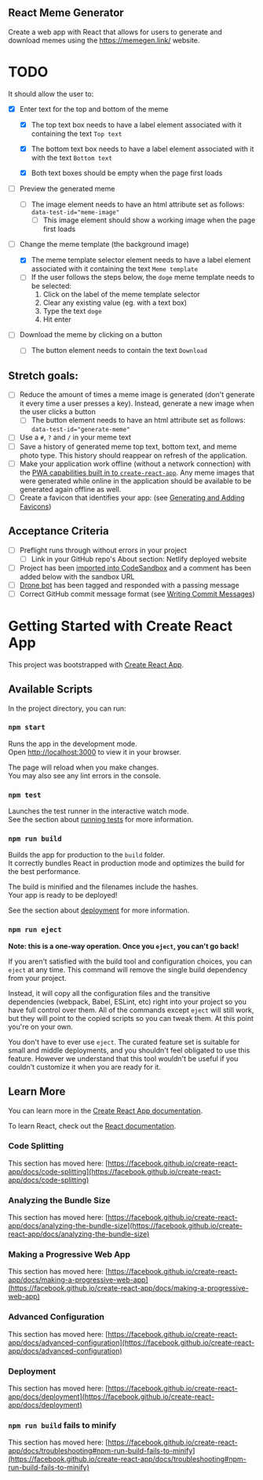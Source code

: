 ## React Meme Generator

Create a web app with React that allows for users to generate and download memes using the https://memegen.link/ website.

# TODO

It should allow the user to:

- [x] Enter text for the top and bottom of the meme

  - [x] The top text box needs to have a label element associated with it containing the text `Top text`

  - [x] The bottom text box needs to have a label element associated with it with the text `Bottom text`

  - [x] Both text boxes should be empty when the page first loads

- [ ] Preview the generated meme

  - [ ] The image element needs to have an html attribute set as follows: `data-test-id="meme-image"`
    - [ ] This image element should show a working image when the page first loads

- [ ] Change the meme template (the background image)

  - [x] The meme template selector element needs to have a label element associated with it containing the text `Meme template`
  - [ ] If the user follows the steps below, the `doge` meme template needs to be selected:
    1. Click on the label of the meme template selector
    2. Clear any existing value (eg. with a text box)
    3. Type the text `doge`
    4. Hit enter

- [ ] Download the meme by clicking on a button
  - [ ] The button element needs to contain the text `Download`

## Stretch goals:

- [ ] Reduce the amount of times a meme image is generated (don't generate it every time a user presses a key). Instead, generate a new image when the user clicks a button
  - [ ] The button element needs to have an html attribute set as follows: `data-test-id="generate-meme"`
- [ ] Use a `#`, `?` and `/` in your meme text
- [ ] Save a history of generated meme top text, bottom text, and meme photo type. This history should reappear on refresh of the application.
- [ ] Make your application work offline (without a network connection) with the [PWA capabilities built in to `create-react-app`](https://create-react-app.dev/docs/making-a-progressive-web-app/). Any meme images that were generated while online in the application should be available to be generated again offline as well.
- [ ] Create a favicon that identifies your app: (see [Generating and Adding Favicons](https://learn.upleveled.io/courses/bootcamp-pern/modules/cheatsheet-design-ux/#generating-and-adding-favicons))

## Acceptance Criteria

- [ ] Preflight runs through without errors in your project
  - [ ] Link in your GitHub repo's About section: Netlify deployed website
- [ ] Project has been [imported into CodeSandbox](https://learn.upleveled.io/courses/bootcamp-pern/modules/cheatsheet-tasks/#codesandbox) and a comment has been added below with the sandbox URL
- [ ] [Drone bot](https://learn.upleveled.io/courses/bootcamp-pern/modules/cheatsheet-tasks/#upleveled-drone) has been tagged and responded with a passing message
- [ ] Correct GitHub commit message format (see [Writing Commit Messages](https://learn.upleveled.io/courses/bootcamp-pern/modules/cheatsheet-git-github/#writing-commit-messages))

# Getting Started with Create React App

This project was bootstrapped with [Create React App](https://github.com/facebook/create-react-app).

## Available Scripts

In the project directory, you can run:

### `npm start`

Runs the app in the development mode.\
Open [http://localhost:3000](http://localhost:3000) to view it in your browser.

The page will reload when you make changes.\
You may also see any lint errors in the console.

### `npm test`

Launches the test runner in the interactive watch mode.\
See the section about [running tests](https://facebook.github.io/create-react-app/docs/running-tests) for more information.

### `npm run build`

Builds the app for production to the `build` folder.\
It correctly bundles React in production mode and optimizes the build for the best performance.

The build is minified and the filenames include the hashes.\
Your app is ready to be deployed!

See the section about [deployment](https://facebook.github.io/create-react-app/docs/deployment) for more information.

### `npm run eject`

**Note: this is a one-way operation. Once you `eject`, you can't go back!**

If you aren't satisfied with the build tool and configuration choices, you can `eject` at any time. This command will remove the single build dependency from your project.

Instead, it will copy all the configuration files and the transitive dependencies (webpack, Babel, ESLint, etc) right into your project so you have full control over them. All of the commands except `eject` will still work, but they will point to the copied scripts so you can tweak them. At this point you're on your own.

You don't have to ever use `eject`. The curated feature set is suitable for small and middle deployments, and you shouldn't feel obligated to use this feature. However we understand that this tool wouldn't be useful if you couldn't customize it when you are ready for it.

## Learn More

You can learn more in the [Create React App documentation](https://facebook.github.io/create-react-app/docs/getting-started).

To learn React, check out the [React documentation](https://reactjs.org/).

### Code Splitting

This section has moved here: [https://facebook.github.io/create-react-app/docs/code-splitting](https://facebook.github.io/create-react-app/docs/code-splitting)

### Analyzing the Bundle Size

This section has moved here: [https://facebook.github.io/create-react-app/docs/analyzing-the-bundle-size](https://facebook.github.io/create-react-app/docs/analyzing-the-bundle-size)

### Making a Progressive Web App

This section has moved here: [https://facebook.github.io/create-react-app/docs/making-a-progressive-web-app](https://facebook.github.io/create-react-app/docs/making-a-progressive-web-app)

### Advanced Configuration

This section has moved here: [https://facebook.github.io/create-react-app/docs/advanced-configuration](https://facebook.github.io/create-react-app/docs/advanced-configuration)

### Deployment

This section has moved here: [https://facebook.github.io/create-react-app/docs/deployment](https://facebook.github.io/create-react-app/docs/deployment)

### `npm run build` fails to minify

This section has moved here: [https://facebook.github.io/create-react-app/docs/troubleshooting#npm-run-build-fails-to-minify](https://facebook.github.io/create-react-app/docs/troubleshooting#npm-run-build-fails-to-minify)
